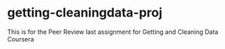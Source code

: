# getting-cleaningdata-proj
This is for the Peer Review last assignment for Getting and Cleaning Data Coursera 
